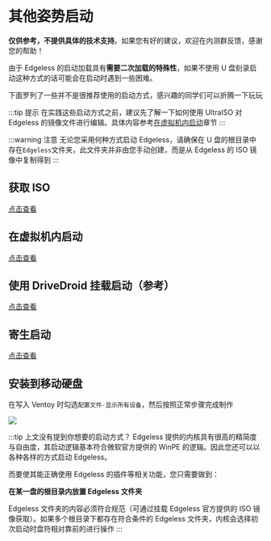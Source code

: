 # 其他姿势启动

**仅供参考，不提供具体的技术支持**。如果您有好的建议，欢迎在内测群反馈，感谢您的帮助！

由于 Edgeless 的启动加载具有**需要二次加载的特殊性**，如果不使用 U 盘刻录启动这种方式的话可能会在启动时遇到一些困难。

下面罗列了一些并不是很推荐使用的启动方式，感兴趣的同学们可以折腾一下玩玩

:::tip 提示
在实践这些启动方式之前，建议先了解一下如何使用 UltraISO 对 Edgeless 的镜像文件进行编辑。具体内容参考[在虚拟机内启动](../develop/devenvironment.md)章节
:::

:::warning 注意
无论您采用何种方式启动 Edgeless，请确保在 U 盘的根目录中存在`Edgeless`文件夹，此文件夹并非由您手动创建，而是从 Edgeless 的 ISO 镜像中复制得到
:::

## 获取 ISO

[点击查看](../faq/getiso.md)

## 在虚拟机内启动

[点击查看](../develop/devenvironment.md)

## 使用 DriveDroid 挂载启动（参考）

[点击查看](https://www.coolapk.com/feed/11167765?shareKey=M2NmM2IyMjkzNjE1NWNhZGM0MTE~&shareUid=1077555&shareFrom=com.coolapk.market_9.1-alpha3)

## 寄生启动

[点击查看](../playground/parasitism.md)

## 安装到移动硬盘

在写入 Ventoy 时勾选`配置文件-显示所有设备`，然后按照正常步骤完成制作

![](https://cloud.edgeless.top/picbed/wiki/img/010154.jpg)


:::tip 上文没有提到你想要的启动方式？
Edgeless 提供的内核具有很高的精简度与自由度，其启动逻辑基本符合微软官方提供的 WinPE 的逻辑。因此您还可以以各种各样的方式启动 Edgeless。

而要使其能正确使用 Edgeless 的插件等相关功能，您只需要做到：

**在某一盘的根目录内放置 Edgeless 文件夹**

Edgeless 文件夹的内容必须符合规范（可通过挂载 Edgeless 官方提供的 ISO 镜像获取）。如果多个根目录下都存在符合条件的 Edgeless 文件夹，内核会选择初次启动时盘符相对靠前的进行操作
:::
